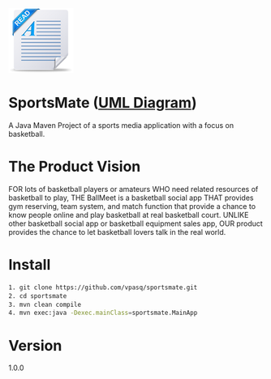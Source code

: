 ![Readme image](readme.png)

# SportsMate ([UML Diagram](https://github.com/vpasq/sportsmate/blob/master/SportsMate_UML.pdf)) 
A Java Maven Project of a sports media application with a focus on basketball.

# The Product Vision 
FOR lots of basketball players or amateurs WHO need related resources of basketball to play, 
THE BallMeet is a basketball social app THAT provides gym reserving, team system, and match 
function that provide a chance to know people online and play basketball at real basketball court. 
UNLIKE other basketball social app or basketball equipment sales app, OUR product provides the 
chance to let basketball lovers talk in the real world. 

# Install
```bash
1. git clone https://github.com/vpasq/sportsmate.git
2. cd sportsmate
3. mvn clean compile
4. mvn exec:java -Dexec.mainClass=sportsmate.MainApp

```

# Version
1.0.0


